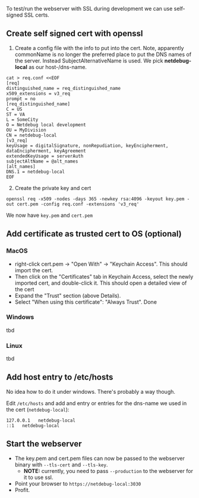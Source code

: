 To test/run the webserver with SSL during development we can use self-signed SSL certs. 

## Create self signed cert with openssl

1. Create a config file with the info to put into the cert. Note, apparently commonName is no longer
the preferred place to put the DNS names of the server. Instead SubjectAlternativeName is used. We pick **netdebug-local** as our host-/dns-name. 

```
cat > req.conf <<EOF
[req]
distinguished_name = req_distinguished_name
x509_extensions = v3_req
prompt = no
[req_distinguished_name]
C = US
ST = VA
L = SomeCity
O = Netdebug local development
OU = MyDivision
CN = netdebug-local
[v3_req]
keyUsage = digitalSignature, nonRepudiation, keyEncipherment, dataEncipherment, keyAgreement
extendedKeyUsage = serverAuth
subjectAltName = @alt_names
[alt_names]
DNS.1 = netdebug-local
EOF
```

2. Create the private key and cert

```
openssl req -x509 -nodes -days 365 -newkey rsa:4096 -keyout key.pem -out cert.pem -config req.conf -extensions 'v3_req'
```

We now have `key.pem` and `cert.pem`

## Add certificate as trusted cert to OS (optional)

### MacOS

* right-click cert.pem -> "Open With" -> "Keychain Access". This 
should import the cert. 
* Then click on the "Certificates" tab in Keychain Access, select the newly imported cert, and double-click it. This should open a detailed view of 
the cert
* Expand the "Trust" section (above Details). 
* Select "When using this certificate": "Always Trust". Done

### Windows 

tbd

### Linux 

tbd

## Add host entry to /etc/hosts 

No idea how to do it under windows. There's probably a way though. 

Edit `/etc/hosts` and add and entry or entries for the dns-name we used in the cert (`netdebug-local`):

```
127.0.0.1   netdebug-local
::1   netdebug-local
```

## Start the webserver

* The key.pem and cert.pem files can now be passed to the webserver binary with 
`--tls-cert` and `--tls-key`. 
  * **NOTE:** currently, you need to pass `--production` to the webserver for it to use ssl. 
* Point your browser to `https://netdebug-local:3030`
* Profit.